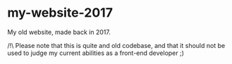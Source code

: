 # my-website-2017
My old website, made back in 2017. 

/!\ Please note that this is quite and old codebase, and that it should not be used to judge my current abilities as a front-end developer ;)
